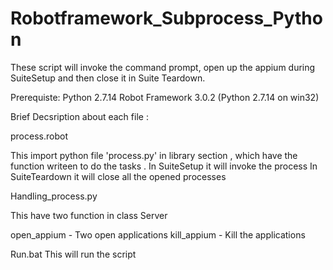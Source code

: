# Robotframework_Subprocess_Python


These script will invoke the command prompt, open up the appium during SuiteSetup and then close it in Suite Teardown.


Prerequiste:
Python 2.7.14
Robot Framework 3.0.2 (Python 2.7.14 on win32)


Brief Decsription about each file :

process.robot

This import python file 'process.py' in library section , which have the function writeen to do the tasks . 
In SuiteSetup it will invoke the process 
In SuiteTeardown it will close all the opened processes


Handling_process.py 

This have two function in class Server 

open_appium - Two open applications
kill_appium - Kill the applications 


Run.bat 
This will run the script 
